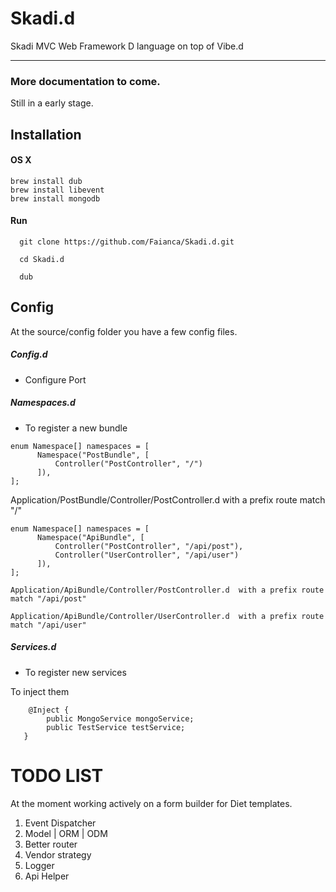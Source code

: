 # Skadi.d
Skadi MVC Web Framework D language on top of Vibe.d

 ----------

### More documentation to come.
Still in a early stage.

Installation
-------------------

#### OS X

```
brew install dub
brew install libevent
brew install mongodb
```

#### Run


```
  git clone https://github.com/Faianca/Skadi.d.git
```
```
  cd Skadi.d
```  
```
  dub
```  

Config
-------------

At the source/config folder you have a few config files.

##### Config.d
  - Configure Port

##### Namespaces.d
 - To register a new bundle

  ```
 enum Namespace[] namespaces = [
	    Namespace("PostBundle", [
	        Controller("PostController", "/")
	    ]),
];
  ```
Application/PostBundle/Controller/PostController.d  with a prefix route match "/"

  ```
 enum Namespace[] namespaces = [
	    Namespace("ApiBundle", [
	        Controller("PostController", "/api/post"),
	        Controller("UserController", "/api/user")
	    ]),
];
```

	Application/ApiBundle/Controller/PostController.d  with a prefix route match "/api/post"

	Application/ApiBundle/Controller/UserController.d  with a prefix route match "/api/user"

##### Services.d
 - To register new services

  To inject them

```
	@Inject {
        public MongoService mongoService;
        public TestService testService;
   }
```

# TODO LIST

At the moment working actively on a form builder for Diet templates.

 1. Event Dispatcher
 2. Model | ORM | ODM
 3. Better router
 4. Vendor strategy
 5. Logger
 6. Api Helper
